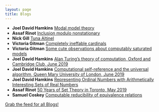 ```yaml
---
layout: page
title: Blogs
---
```


* **Joel David Hamkins** [Modal model theory](http://jdh.hamkins.org/modal-model-theory/)
* **Assaf Rinot** [Inclusion modulo nonstationary](http://blog.assafrinot.com/?p=4582)
* **Nick Gill** [Tuna Altinel](https://nickpgill.github.io/tuna-altinel)
* **Victoria Gitman** [Completely ineffable cardinals](https://victoriagitman.github.io/research/2019/06/05/completely-ineffable-cardinals.html)
* **Victoria Gitman** [Some cute observations about computably saturated models](https://victoriagitman.github.io/research/2019/06/04/some-cute-observations-about-computably-saturated-models.html)
* **Joel David Hamkins** [Alan Turing’s theory of computation, Oxford and Cambridge Club, June 2019](http://jdh.hamkins.org/alan-turings-theory-of-computation-oxford-and-cambridge-club-june-2019/)
* **Joel David Hamkins** [Computational self-reference and the universal algorithm, Queen Mary University of London, June 2019](http://jdh.hamkins.org/computational-self-reference-and-the-universal-algorithm-queen-mary-university-of-london-june-2019/)
* **Joel David Hamkins** [Representing Ordinal Numbers with Arithmetically Interesting Sets of Real Numbers](http://jdh.hamkins.org/representing-ordinal-numbers-with-arithmetically-interesting-sets-of-real-numbers/)
* **Assaf Rinot** [50 Years of Set Theory in Toronto, May 2019](http://blog.assafrinot.com/?p=4577)
* **Samuel Coskey** [Computable reducibility of equivalence relations](http://scoskey.org/masters-thesis/computable-reducibility-of-equivalence-relations/)

[Grab the feed for all Blogs!](Blogs.xml)
